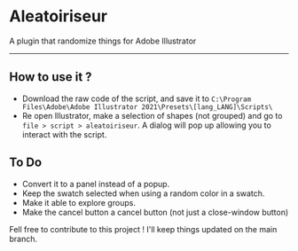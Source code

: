 # Aleatoiriseur

A plugin that randomize things for Adobe Illustrator 

------------------

## How to use it ?

* Download the raw code of the script, and save it to `C:\Program Files\Adobe\Adobe Illustrator 2021\Presets\[lang_LANG]\Scripts\`
* Re open Illustrator, make a selection of shapes (not grouped) and go to `file > script > aleatoiriseur`. A dialog will pop up allowing you to interact with the script.

## To Do

* Convert it to a panel instead of a popup.
* Keep the swatch selected when using a random color in a swatch.
* Make it able to explore groups.
* Make the cancel button a cancel button (not just a close-window button)

Fell free to contribute to this project ! I'll keep things updated on the main branch.
